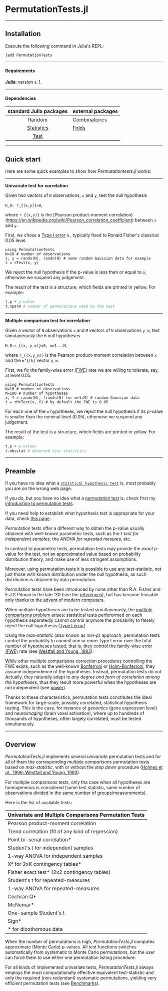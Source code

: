 # PermutationTests.jl

---

## Installation

Execute the following command in Julia's REPL:

    ]add PermutationTests

---
#### Requirements 

**Julia**: version ≥ 1.

---
#### Dependencies

| standard Julia packages |     external packages    |
|:-----------------------:|:-----------------------|
| [Random](https://docs.julialang.org/en/v1/stdlib/Random/#Random.Random) |  [Combinatorics](https://github.com/JuliaMath/Combinatorics.jl)|
| [Statistics](https://bit.ly/2Oem3li) | [Folds](https://github.com/JuliaFolds/Folds.jl) |
| [Test](https://docs.julialang.org/en/v1/stdlib/Test/#Test.@test) |  |



---
## Quick start

Here are some quick examples to show how *Permutationtests.jl* works:

---
**Univariate test for correlation**

Given two vectors of ``N`` observations, ``x`` and ``y``, test the null hypothesis 

``H_0: r_{(x,y)}=0``, 

where ``r_{(x,y)}`` is the [Pearson product-moment correlation)(https://en.wikipedia.org/wiki/Pearson_correlation_coefficient) between ``x`` and ``y``. 

First, we chose a [Type I error](https://en.wikipedia.org/wiki/Type_I_and_type_II_errors) ``α`` , typically fixed to Ronald Fisher's classical 0.05 level.

```@example
using PermutationTests
N=10 # number of observations
x, y = randn(N), randn(N) # some random Gaussian data for example
t = rTest(x, y)
```
We reject the null hypothesis if the p-value is less then or equal to ``α``, otherwise we suspend any judgement.

The result of the test is a structure, which fields are printed in yellow. For example:

```julia
t.p # p-value
t.nperm # number of permutations used by the test
```

---
**Multiple comparison test for correlation**

Given a vector of ``N`` observations ``x`` and ``M`` vectors of ``N`` observations ``y_m``, test simutaneously the ``M`` null hypotheses 

``H_0:r_{(x, y_m)}=0, m=1...M``, 

where ``r_{(x,y_m)}`` is the Pearson product-moment correlation between ``x`` and the ``m^{th}`` vector ``y_m``. 

First, we fix the family-wise error [(FWE)](https://en.wikipedia.org/wiki/Family-wise_error_rate) rate we are willing to tolerate, say, at level 0.05.

```@example
using PermutationTests
N=10 # number of observations
M=100 # number of hypotheses
x, Y = randn(N), [randn(N) for m=1:M] # random Gaussian data
t = rMcTest(x, Y) # by default the FWE is 0.05
```

For each one of the ``m`` hypotheses, we reject the null hypothesis if its p-value is smaller than the nominal level (0.05), otherwise we suspend any judgement. 

The result of the test is a structure, which fields are printed in yellow. For example:

```julia
t.p # p-values
t.obsstat # observed test statistics
```

---
## Preamble

If you have no idea what a [`statstical hypothesis test`](https://en.wikipedia.org/wiki/Statistical_hypothesis_test) is, most probably you are on the wrong web page.

If you do, but you have no idea what a [permutation test](https://en.wikipedia.org/wiki/Permutation_test) is, check first my [introduction to permutation tests](https://sites.google.com/site/marcocongedo/science/tutorials?authuser=0).

If you need help to establish what hypothesis test is appropriate for your data, 
check [this page](@ref "Chose a test").

Permutation tests offer a different way to obtain the p-value usually obtained with well-known parametric tests, such as the *t-test for independent samples*, the *ANOVA for repeated mesures*, etc. 

In contrast to parametric tests, permutation tests may provide the *exact* p-value for the test, not an approximated value based on probability distribution theory, and make use of less stringent assumptions. 

Moreover, using permutation tests it is possible to use any test-statistic, not just those with known distribution under the null hypothesis, as such distribution is obtained by data permutation.

Permutation tests have been introduced by none other than R.A. Fisher and E.J.G Pitman in the late '30 
(see the [references](@ref "References")), but has become feasable only thanks to the advent of modern computers.

When multiple hypotheses are to be tested simultaneously, the [multiple comparisons problem](https://en.wikipedia.org/wiki/Multiple_comparisons_problem) arises: statistical tests perforormed on each hypothesis separatedly cannot control anymore the probability to falsely reject the null hypothesis ([Type I error](https://en.wikipedia.org/wiki/Type_I_and_type_II_errors)). 

Using the *max-statistic* (also known as *min-p*) approach, permutation tests control the probabilty to commit one or more Type I error over the total number of hypotheses tested, that is, they control the family-wise error [(FWE)](https://en.wikipedia.org/wiki/Family-wise_error_rate) rate (see [Westfall and Young, 1993](@ref "References")).

While other multiple comparisons correction procedures controlling the FWE exists, such as the well-known [Bonferroni](https://en.wikipedia.org/wiki/Bonferroni_correction) or [Holm-Bonferroni](https://en.wikipedia.org/wiki/Holm%E2%80%93Bonferroni_method), they assume independence of the hypotheses. Instead, permutation tests do not.
Actually, they naturally adapt to *any degree and form of correlation among the hypotheses*, thus they result more powerful when the hypotheses are not independent (see [power](@ref "Power")).

Thanks to these characteristics, permutation tests conctitutes the ideal framework for large-scale, possibly correlated, statistical hypothesis testing. This is the case, for instance of *genomics* (gene expression level) and *neuroimaging* (brain voxel activation), where up to hundreds of thousands of hypotheses, often largely correlated, must be tested simultaneusly.

---

## Overview

*PermutationTests.jl* implements several *univariate* permutation tests and for all of them the corresponding *multiple comparisons* permutation tests based on *max-statistic*, with or without the *step down* procedure
([Holmes et *al.*, 1996; Westfall and Young, 1993](@ref "References")). 

For multiple comparisons tests, only tha case when all hypotheses are homogeneous is considered (same test statistic, same number of observations divided in the same number of groups/measurements).

Here is the list of available tests:


| Univariate and Multiple Comparisons Permutation Tests | 
|:----------|
| Pearson product-moment correlation | 
| Trend correlation (fit of any kind of regression) |
| Point bi-serial correlation* |
| Student's t for independent samples | 
| 1-way ANOVA for independent samples | 
| Χ² for 2xK contingency tables* |
| Fisher exact test* (2x2 contingency tables) | 
| Student's t for repeated-measures | 
| 1-way ANOVA for repeated-measures | 
| Cochran Q*|
| McNemar*|
| One-sample Student's t  | 
| Sign*|
|                * for dicothomous data |

When the number of permutations is high, *PermutationTests.jl* computes approximate (Monte Carlo) p-values. All test functions switches automatically from systematic to Monte Carlo permutations, but the user can force them to use either one permutation listing procedure.

For all kinds of implemented univariate tests, *PermutationTests.jl* always employs the most computationally effective equivalent test-statistic and only the required (non-redundant) systematic permutations, yielding very efficient permutation tests (see [Benchmarks](@ref)).


